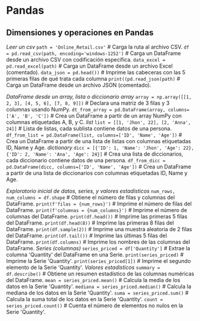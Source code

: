 # Pandas

## Dimensiones y operaciones en Pandas

_Leer un csv_
`path = 'Online_Retail.csv'`                      # Carga la ruta al archivo CSV.
`df = pd.read_csv(path, encoding='windows-1252')` # Carga un DataFrame desde un archivo CSV con codificación específica.
`data_excel = pd.read_excel(path)`                # Carga un DataFrame desde un archivo Excel (comentado).
`data_json = pd.head())`                          # Imprime las cabeceras con las 5 primeras filas de qué trata cada columna
`print((pd.read_json(path)`                       # Carga un DataFrame desde un archivo JSON (comentado).

_DataFrame desde un array, lista o diccionario_
_array_
`array = np.array([[1, 2, 3], [4, 5, 6], [7, 8, 9]])`         # Declara una matriz de 3 filas y 3 columnas usando NumPy.
`dt_from_array = pd.DataFrame(array, columns=['A', 'B', 'C'])`  # Crea un DataFrame a partir de un array NumPy con columnas etiquetadas A, B, y C.
_list_
`list = [[1, 'Jhon', 22], [2, 'Anna', 24]]`                   # Lista de listas, cada sublista contiene datos de una persona.
`df_from_list = pd.DataFrame(list, columns=['ID', 'Name', 'Age'])`  # Crea un DataFrame a partir de una lista de listas con columnas etiquetadas ID, Name y Age.
_dictionary_
`dicc = [{'ID': 1, 'Name': 'Jhon', 'Age': 22}, {'ID': 2, 'Name': 'Ana', 'Age': 24}]`  # Crea una lista de diccionarios, cada diccionario contiene datos de una persona.
`df_from_dicc = pd.DataFrame(dicc, columns=['ID', 'Name', 'Age'])`  # Crea un DataFrame a partir de una lista de diccionarios con columnas etiquetadas ID, Name y Age.

_Exploratorio inicial de datos, series, y valores estadísticos_
`num_rows, num_columns = df.shape`             # Obtiene el número de filas y columnas del DataFrame.
`print(f'filas = {num_rows}')`                 # Imprime el número de filas del DataFrame.
`print(f'columnas = {num_columns}')`           # Imprime el número de columnas del DataFrame.
`print(df.head())`                             # Imprime las primeras 5 filas del DataFrame.
`print(df.head(8))`                            # Imprime las primeras 8 filas del DataFrame.
`print(df.sample(2))`                          # Imprime una muestra aleatoria de 2 filas del DataFrame.
`print(df.tail())`                             # Imprime las últimas 5 filas del DataFrame.
`print(df.columns)`                            # Imprime los nombres de las columnas del DataFrame.
_Series (columnas)_
`series_priced = df['Quantity']`               # Extrae la columna 'Quantity' del DataFrame en una Serie.
`print(series_priced)`                         # Imprime la Serie 'Quantity'.
`print(series_priced[1])`                      # Imprime el segundo elemento de la Serie 'Quantity'.
_Valores estadísticos_
`summary = df.describe()`                      # Obtiene un resumen estadístico de las columnas numéricas del DataFrame.
`mean = series_priced.mean()`                  # Calcula la media de los datos en la Serie 'Quantity'.
`mediana = series_priced.median()`             # Calcula la mediana de los datos en la Serie 'Quantity'.
`suma = series_priced.sum()`                   # Calcula la suma total de los datos en la Serie 'Quantity'.
`count = series_priced.count()`                # Cuenta el número de elementos no nulos en la Serie 'Quantity'.


